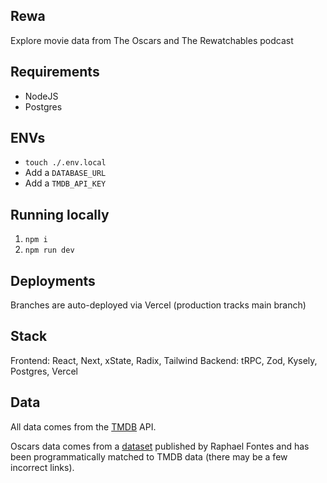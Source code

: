 ## Rewa

Explore movie data from The Oscars and The Rewatchables podcast

## Requirements

- NodeJS
- Postgres

## ENVs

- `touch ./.env.local`
- Add a `DATABASE_URL`
- Add a `TMDB_API_KEY`

## Running locally

1. `npm i`
2. `npm run dev`

## Deployments

Branches are auto-deployed via Vercel (production tracks main branch)

## Stack

Frontend: React, Next, xState, Radix, Tailwind
Backend: tRPC, Zod, Kysely, Postgres, Vercel

## Data

All data comes from the [TMDB](https://www.themoviedb.org/) API.

Oscars data comes from a [dataset](https://www.kaggle.com/datasets/unanimad/the-oscar-award) published by Raphael Fontes and has been programmatically matched to TMDB data (there may be a few incorrect links).
